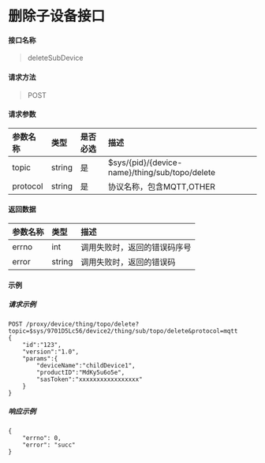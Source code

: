 # 删除子设备接口

#### 接口名称

> deleteSubDevice

#### 请求方法

> POST

#### 请求参数

| 参数名称   | 类型   | 是否必选 | 描述   |
| :--------- | :----- | :------- | :----- |
| topic | string | 是       | $sys/{pid}/{device-name}/thing/sub/topo/delete |
| protocol | string | 是       | 协议名称，包含MQTT,OTHER|

#### 返回数据

| 参数名称          | 类型    | 描述                       |
| :---------------- | :------ | :------------------------- |
| errno              | int  | 调用失败时，返回的错误码序号   |
| error               | string  | 调用失败时，返回的错误码 |

#### 示例

##### 请求示例

```
POST /proxy/device/thing/topo/delete?topic=$sys/9701D5Lc56/device2/thing/sub/topo/delete&protocol=mqtt
{
    "id":"123",
    "version":"1.0",
    "params":{
        "deviceName":"childDevice1",
        "productID":"MdKy5u6o5e",
        "sasToken":"xxxxxxxxxxxxxxxxx"
    }
}
```


##### 响应示例

```
{
    "errno": 0,
    "error": "succ"
}
```
